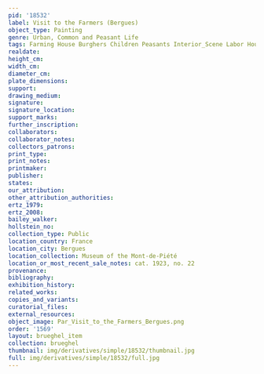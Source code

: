 ```yaml
---
pid: '18532'
label: Visit to the Farmers (Bergues)
object_type: Painting
genre: Urban, Common and Peasant Life
tags: Farming House Burghers Children Peasants Interior_Scene Labor Household_items
realdate: 
height_cm: 
width_cm: 
diameter_cm: 
plate_dimensions: 
support: 
drawing_medium: 
signature: 
signature_location: 
support_marks: 
further_inscription: 
collaborators: 
collaborator_notes: 
collectors_patrons: 
print_type: 
print_notes: 
printmaker: 
publisher: 
states: 
our_attribution: 
other_attribution_authorities: 
ertz_1979: 
ertz_2008: 
bailey_walker: 
hollstein_no: 
collection_type: Public
location_country: France
location_city: Bergues
location_collection: Museum of the Mont-de-Piété
location_or_most_recent_sale_notes: cat. 1923, no. 22
provenance: 
bibliography: 
exhibition_history: 
related_works: 
copies_and_variants: 
curatorial_files: 
external_resources: 
object_image: Par_Visit_to_the_Farmers_Bergues.png
order: '1569'
layout: brueghel_item
collection: brueghel
thumbnail: img/derivatives/simple/18532/thumbnail.jpg
full: img/derivatives/simple/18532/full.jpg
---
```

